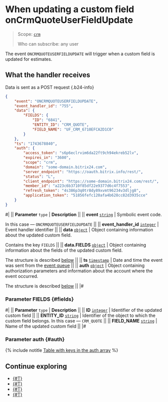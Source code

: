 # When updating a custom field onCrmQuoteUserFieldUpdate

> Scope: [`crm`](../../../../scopes/permissions.md)
>
> Who can subscribe: any user

The event `ONCRMQUOTEUSERFIELDUPDATE` will trigger when a custom field is updated for estimates.

## What the handler receives

Data is sent as a POST request {.b24-info}

```json
{
    "event": "ONCRMQUOTEUSERFIELDUPDATE",
    "event_handler_id": "755",
    "data": {
        "FIELDS": {
            "ID": "6841",
            "ENTITY_ID": "CRM_QUOTE",
            "FIELD_NAME": "UF_CRM_6710EFCA2D1C0"
        }
    },
    "ts": "1743678840",
    "auth": {
        "access_token": "s6p6eclrvim6da22ft9ch94ekreb52lv",
        "expires_in": "3600",
        "scope": "crm",
        "domain": "some-domain.bitrix24.com",
        "server_endpoint": "https://oauth.bitrix.info/rest/",
        "status": "L",
        "client_endpoint": "https://some-domain.bitrix24.com/rest/",
        "member_id": "a223c6b3710f85df22e9377d6c4f7553",
        "refresh_token": "4s386p3q0tr8dy89xvmt96234v3dljg8",
        "application_token": "51856fefc120afa4b628cc82d3935cce"
    }
}
```

#|
|| **Parameter**
`type` | **Description** ||
|| **event**
[`string`](../../../../data-types.md) | Symbolic event code.

In this case — `ONCRMQUOTEUSERFIELDUPDATE` ||
|| **event_handler_id**
[`integer`](../../../../data-types.md) | Event handler identifier ||
|| **data**
[`object`](../../../../data-types.md) | Object containing information about the updated custom field.

Contains the key `FIELDS` ||
|| **data.FIELDS**
[`object`](../../../../data-types.md) | Object containing information about the fields of the updated custom field.

The structure is described [below](#fields) ||
|| **ts**
[`timestamp`](../../../../data-types.md) | Date and time the event was sent from the [event queue](../../../../events/index.md) ||
|| **auth**
[`object`](../../../../data-types.md) | Object containing authorization parameters and information about the account where the event occurred.

The structure is described [below](#auth) ||
|#

### Parameter FIELDS {#fields}

#|
|| **Parameter**
`type` | **Description** ||
|| **ID**
[`integer`](../../../../data-types.md) | Identifier of the updated custom field ||
|| **ENTITY_ID**
[`string`](../../../../data-types.md) | Identifier of the object to which the custom field belongs. In this case — `CRM_QUOTE` ||
|| **FIELD_NAME**
[`string`](../../../../data-types.md) | Name of the updated custom field ||
|#

### Parameter auth {#auth}

{% include notitle [Table with keys in the auth array](../../../../../_includes/auth-params-in-events.md) %}

## Continue exploring

- [{#T}](../../../../events/index.md)
- [{#T}](../../../../events/event-bind.md)
- [{#T}](./on-crm-quote-user-field-add.md)
- [{#T}](./on-crm-quote-user-field-delete.md)